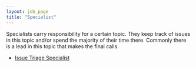 ```yaml
---
layout: job_page
title: "Specialist"
---
```


Specialists carry responsibility for a certain topic.
They keep track of issues in this topic and/or spend the majority of their time there.
Commonly there is a lead in this topic that makes the final calls.

- [Issue Triage Specialist](issue-triage)
